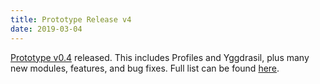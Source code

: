 ```yaml
---
title: Prototype Release v4
date: 2019-03-04
---
```

[Prototype v0.4](https://github.com/tomeshnet/prototype-cjdns-pi/releases/tag/v0.4) released. This includes Profiles and Yggdrasil, plus many new modules, features, and bug fixes. Full list can be found [here](https://github.com/tomeshnet/prototype-cjdns-pi/releases/tag/v0.4). 

